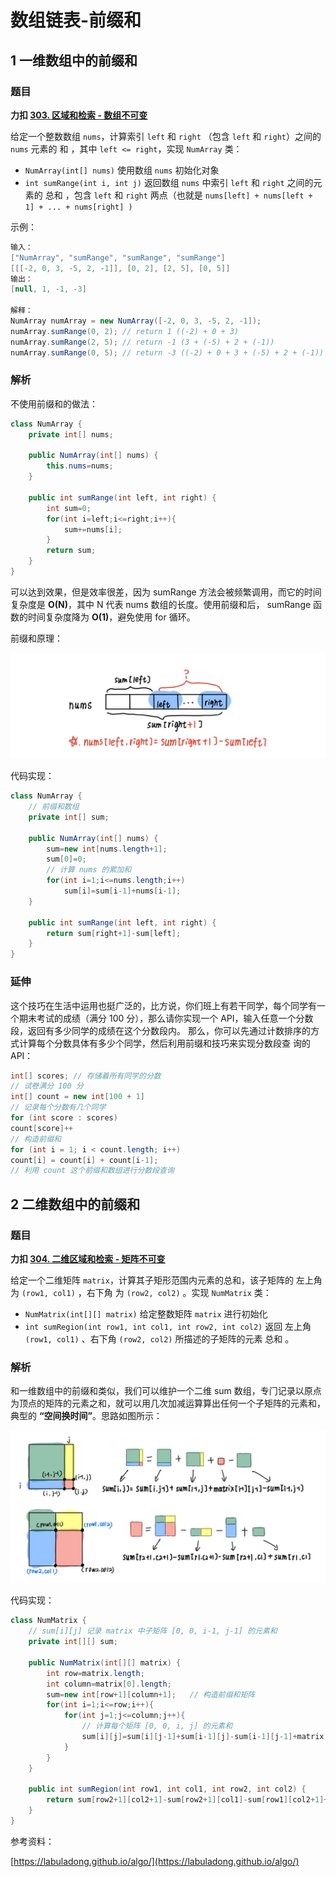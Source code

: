 # 数组链表-前缀和


## 1 一维数组中的前缀和

### 题目

**力扣 [303. 区域和检索 - 数组不可变](https://leetcode.cn/problems/range-sum-query-immutable/)**

给定一个整数数组  `nums`，计算索引 `left` 和 `right` （包含 `left` 和 `right`）之间的 `nums` 元素的 和 ，其中 `left <= right`，实现 `NumArray` 类：

- `NumArray(int[] nums)` 使用数组 `nums` 初始化对象
- `int sumRange(int i, int j)` 返回数组 `nums` 中索引 `left` 和 `right` 之间的元素的 总和 ，包含 `left` 和 `right` 两点（也就是 `nums[left] + nums[left + 1] + ... + nums[right] )`

示例：

```java
输入：
["NumArray", "sumRange", "sumRange", "sumRange"]
[[[-2, 0, 3, -5, 2, -1]], [0, 2], [2, 5], [0, 5]]
输出：
[null, 1, -1, -3]

解释：
NumArray numArray = new NumArray([-2, 0, 3, -5, 2, -1]);
numArray.sumRange(0, 2); // return 1 ((-2) + 0 + 3)
numArray.sumRange(2, 5); // return -1 (3 + (-5) + 2 + (-1)) 
numArray.sumRange(0, 5); // return -3 ((-2) + 0 + 3 + (-5) + 2 + (-1))
```

### 解析

不使用前缀和的做法：

```java
class NumArray {
    private int[] nums;

    public NumArray(int[] nums) {
        this.nums=nums;
    }
    
    public int sumRange(int left, int right) {
        int sum=0;
        for(int i=left;i<=right;i++){
            sum+=nums[i];
        }
        return sum;
    }
}
```

可以达到效果，但是效率很差，因为 sumRange ⽅法会被频繁调⽤，⽽它的时间复杂度是 **O(N)**，其中 N 代表 nums 数组的⻓度。使⽤前缀和后， sumRange 函数的时间复杂度降为 **O(1)**，避免使用 for 循环。

前缀和原理：

![img1](/img/labuladong/1-1.png)

代码实现：

```java
class NumArray {
    // 前缀和数组
    private int[] sum;

    public NumArray(int[] nums) {
        sum=new int[nums.length+1];
        sum[0]=0;
        // 计算 nums 的累加和
        for(int i=1;i<=nums.length;i++)
            sum[i]=sum[i-1]+nums[i-1];
    }
    
    public int sumRange(int left, int right) {
        return sum[right+1]-sum[left];
    }
}
```

### 延伸

这个技巧在⽣活中运⽤也挺⼴泛的，⽐⽅说，你们班上有若⼲同学，每个同学有⼀个期末考试的成绩（满分
100 分），那么请你实现⼀个 API，输⼊任意⼀个分数段，返回有多少同学的成绩在这个分数段内。
那么，你可以先通过计数排序的⽅式计算每个分数具体有多少个同学，然后利⽤前缀和技巧来实现分数段查
询的 API：  

```java
int[] scores; // 存储着所有同学的分数
// 试卷满分 100 分
int[] count = new int[100 + 1]
// 记录每个分数有⼏个同学
for (int score : scores)
count[score]++
// 构造前缀和
for (int i = 1; i < count.length; i++)
count[i] = count[i] + count[i-1];
// 利⽤ count 这个前缀和数组进⾏分数段查询
```

## 2 二维数组中的前缀和

### 题目

**力扣 [304. 二维区域和检索 - 矩阵不可变](https://leetcode.cn/problems/range-sum-query-2d-immutable/)**

给定一个二维矩阵 `matrix`，计算其子矩形范围内元素的总和，该子矩阵的 左上角 为 `(row1, col1)` ，右下角 为 `(row2, col2)` 。实现 `NumMatrix` 类：

- `NumMatrix(int[][] matrix)` 给定整数矩阵 `matrix` 进行初始化
- `int sumRegion(int row1, int col1, int row2, int col2)` 返回 左上角 `(row1, col1)` 、右下角 `(row2, col2)` 所描述的子矩阵的元素 总和 。

### 解析

和⼀维数组中的前缀和类似，我们可以维护⼀个⼆维 sum 数组，专⻔记录以原点为顶点的矩阵的元素之和，就可以⽤⼏次加减运算算出任何⼀个⼦矩阵的元素和，典型的 **“空间换时间”**。思路如图所示：

![img2](/img/labuladong/1-2.png)

代码实现：

```java
class NumMatrix {
    // sum[i][j] 记录 matrix 中⼦矩阵 [0, 0, i-1, j-1] 的元素和
    private int[][] sum;

    public NumMatrix(int[][] matrix) {
        int row=matrix.length;
        int column=matrix[0].length;
        sum=new int[row+1][column+1];	// 构造前缀和矩阵
        for(int i=1;i<=row;i++){
            for(int j=1;j<=column;j++){
                // 计算每个矩阵 [0, 0, i, j] 的元素和
                sum[i][j]=sum[i][j-1]+sum[i-1][j]-sum[i-1][j-1]+matrix[i-1][j-1];
            }
        }
    }
    
    public int sumRegion(int row1, int col1, int row2, int col2) {
        return sum[row2+1][col2+1]-sum[row2+1][col1]-sum[row1][col2+1]+sum[row1][col1];
    }
}
```



参考资料：

[https://labuladong.github.io/algo/](https://labuladong.github.io/algo/)

